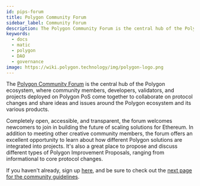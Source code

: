 ```yaml
---
id: pips-forum
title: Polygon Community Forum
sidebar_label: Community Forum
description: The Polygon Community Forum is the central hub of the Polygon ecosystem.
keywords:
  - docs
  - matic
  - polygon
  - DAO
  - governance
image: https://wiki.polygon.technology/img/polygon-logo.png
---
```


The [Polygon Community Forum](https://forum.polygon.technology/) is the central hub
of the Polygon ecosystem, where community members, developers, validators,
and projects deployed on Polygon PoS come together to collaborate on protocol
changes and share ideas and issues around the Polygon ecosystem and its various
products.

Completely open, accessible, and transparent, the forum welcomes newcomers
to join in building the future of scaling solutions for Ethereum. In addition
to meeting other creative community members, the forum offers an excellent
opportunity to learn about how different Polygon solutions are integrated into
projects. It's also a great place to propose and discuss different types of Polygon
Improvement Proposals, ranging from informational to core protocol changes.

If you haven't already, sign up [here](https://forum.polygon.technology/), and be sure to
check out the [next page for the community guidelines](community-guidelines.md).
